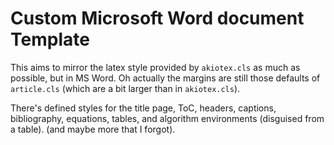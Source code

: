 # Custom Microsoft Word document Template

This aims to mirror the latex style provided by `akiotex.cls` as much as possible, but in MS Word.
Oh actually the margins are still those defaults of `article.cls` (which are a bit larger than in `akiotex.cls`).

There's defined styles for the title page, ToC, headers, captions, bibliography, equations, tables, and algorithm environments (disguised from a table).
(and maybe more that I forgot).
